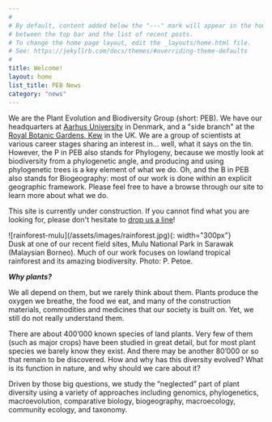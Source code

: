 ```yaml
---
#
# By default, content added below the "---" mark will appear in the home page
# between the top bar and the list of recent posts.
# To change the home page layout, edit the _layouts/home.html file.
# See: https://jekyllrb.com/docs/themes/#overriding-theme-defaults
#
title: Welcome!
layout: home
list_title: PEB News
category: "news"
---
```


We are the Plant Evolution and Biodiversity Group (short: PEB). We have our headquarters at [Aarhus University](https://bios.au.dk) in Denmark, and a "side branch" at the [Royal Botanic Gardens, Kew](https://www.kew.org/science) in the UK. We are a group of scientists at various career stages sharing an interest in... well, what it says on the tin. However, the P in PEB also stands for Phylogeny, because we mostly look at biodiversity from a phylogenetic angle, and producing and using phylogenetic trees is a key element of what we do. Oh, and the B in PEB also stands for Biogeography: most of our work is done within an explicit geographic framework. Please feel free to have a browse through our site to learn more about what we do. 

This site is currently under construction. If you cannot find what you are looking for, please don't hesitate to [drop us a line](mailto:wolf.eiserhardt@bios.au.dk)! 

<div class="img_container_right">
![rainforest-mulu](/assets/images/rainforest.jpg){: width="300px"}
<br><span class="img-legend">Dusk at one of our recent field sites, Mulu National Park in Sarawak (Malaysian Borneo). Much of our work focuses on lowland tropical rainforest and its amazing biodiversity. Photo: P. Petoe.</span>
</div>

___Why plants?___

We all depend on them, but we rarely think about them. Plants produce the oxygen we breathe, the food we eat, and many of the construction materials, commodities and medicines that our society is built on. Yet, we still do not really understand them.

There are about 400’000 known species of land plants. Very few of them (such as major crops) have been studied in great detail, but for most plant species we barely know they exist. And there may be another 80’000 or so that remain to be discovered. How and why has this diversity evolved? What is its function in nature, and why should we care about it?

Driven by those big questions, we study the “neglected” part of plant diversity using a variety of approaches including genomics, phylogenetics, macroevolution, comparative biology, biogeography, macroecology, community ecology, and taxonomy.

<br><br><br>


